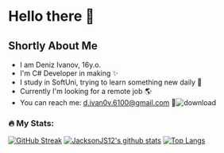 # Hello there 👋
## Shortly About Me 
- I am Deniz Ivanov, 16y.o.
- I'm C# Developer in making ✨
- I study in SoftUni, trying to learn something new daily 🙏
- Currently I'm looking for a remote job 🌎
- You can reach me: d.ivan0v.6100@gmail.com 📝![download](https://user-images.githubusercontent.com/99989417/178599724-02f17c04-71fe-430d-93ad-e65ba2db2bea.jpg)


### :fire: My Stats:
[![GitHub Streak](http://github-readme-streak-stats.herokuapp.com?user=JacksonJS12&theme=buefy-dark&date_format=M%20j%5B%2C%20Y%5D)](https://git.io/streak-stats)
[![JacksonJS12's github stats](https://github-readme-stats.vercel.app/api?username=JacksonJS12)](https://github.com/JacksonJS12/github-readme-stats)
[![Top Langs](https://github-readme-stats.vercel.app/api/top-langs/?username=JacksonJS12&layout=compact&theme=vision-friendly-dark)](https://github.com/anuraghazra/github-readme-stats)

